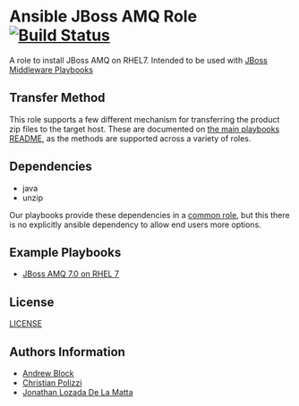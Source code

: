 Ansible JBoss AMQ Role [![Build Status](https://travis-ci.org/rhtconsulting/jboss_amq.svg)](https://travis-ci.org/rhtconsulting/jboss_amq)
=================

A role to install JBoss AMQ on RHEL7. Intended to be used with [JBoss Middleware Playbooks](https://github.com/rhtconsulting/ansible-middleware-playbooks)

Transfer Method
------------

This role supports a few different mechanism for transferring the product zip files to the target host. These are documented on [the main playbooks README](https://github.com/rhtconsulting/ansible-middleware-playbooks), as the methods are supported across a variety of roles.


Dependencies
------------

- java
- unzip

Our playbooks provide these dependencies in a [common role](https://github.com/rhtconsulting/ansible-middleware-playbooks/tree/master/roles/common), but this there is no explicitly ansible dependency to allow end users more options.

Example Playbooks
----------------

- [JBoss AMQ 7.0 on RHEL 7](https://github.com/rhtconsulting/ansible-middleware-playbooks/blob/master/amq7.0-rhel7.yml)

License
-------

[LICENSE](./LICENSE)

Authors Information
------------------

* [Andrew Block](https://github.com/sabre1041)
* [Christian Polizzi](https://github.com/cpolizzi)
* [Jonathan Lozada De La Matta](https://github.com/jlozadad)
